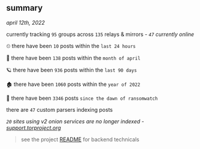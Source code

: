 
## summary
_april 12th, 2022_

currently tracking `95` groups across `135` relays & mirrors - _`47` currently online_

⏲ there have been `10` posts within the `last 24 hours`

🦈 there have been `138` posts within the `month of april`

🪐 there have been `936` posts within the `last 90 days`

🏚 there have been `1060` posts within the `year of 2022`

🦕 there have been `3346` posts `since the dawn of ransomwatch`

there are `47` custom parsers indexing posts

_`20` sites using v2 onion services are no longer indexed - [support.torproject.org](https://support.torproject.org/onionservices/v2-deprecation/)_

> see the project [README](https://github.com/thetanz/ransomwatch#ransomwatch--) for backend technicals
